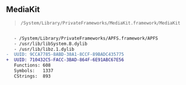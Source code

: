 ## MediaKit

> `/System/Library/PrivateFrameworks/MediaKit.framework/MediaKit`

```diff

   - /System/Library/PrivateFrameworks/APFS.framework/APFS
   - /usr/lib/libSystem.B.dylib
   - /usr/lib/libz.1.dylib
-  UUID: 9CCA7785-8ABD-38A1-8CCF-89BADC435775
+  UUID: 710432C5-FACC-3BAD-864F-6E91ABC67E56
   Functions: 608
   Symbols:   1337
   CStrings:  893

```
